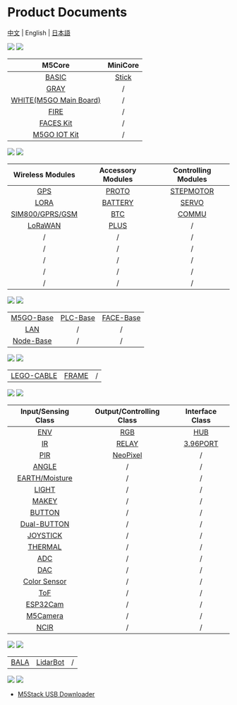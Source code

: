 # Product Documents

[中文](/zh_CN/product_documents) | English | [日本語](/ja/product_documents)

<img src='assets/img/product_pics/1.jpg'> <img src='assets/img/product_pics/cores.png'>

| M5Core        | MiniCore      |
| :----------:  |:------------: |
| [BASIC](en/product_documents/m5stack-core/m5core_basic)         | [Stick](en/product_documents/m5stack-core/minicore_stick)         |
| [GRAY](en/product_documents/m5stack-core/m5core_gray)          | /            |
| [WHITE(M5GO Main Board)](en/product_documents/m5stack-core/m5core_white)          | /            |
| [FIRE](en/product_documents/m5stack-core/m5core_fire)          | /            |
| [FACES Kit](en/product_documents/m5stack-core/face_kit)          | /            |
| [M5GO IOT Kit](en/product_documents/m5stack-core/m5go_iot_starter_kit)          | /            |


<img src='assets/img/product_pics/2.jpg'> <img src='assets/img/product_pics/module.png'>

| Wireless Modules      | Accessory Modules  | Controlling Modules   |
| :------------------:  |:------------------:| :--------------------:|
| [GPS](en/product_documents/modules/module_gps) | [PROTO](en/product_documents/modules/module_proto) | [STEPMOTOR](en/product_documents/modules/module_stepmotor)|
| [LORA](en/product_documents/modules/module_lora)                  | [BATTERY](en/product_documents/modules/module_battery)            | [SERVO](en/product_documents/modules/module_servo)                     |
| [SIM800/GPRS/GSM](en/product_documents/modules/module_sim800)                  | [BTC](en/product_documents/modules/module_btc)                | [COMMU](en/product_documents/modules/module_commu)                    |
| [LoRaWAN](en/product_documents/modules/module_lorawan)       | [PLUS](en/product_documents/modules/module_plus)                  | /                    |
| /                     | /                  | /                     |
| /                     | /                  | /                     |
| /                     | /                  | /                     |
| /                     | /                  | /                     |
| /                     | /                  | /                     |

<img src='assets/img/product_pics/5.jpg'> <img src='assets/img/product_pics/bases.png'>

|      |   |    |
| :------------------:  |:------------------:| :--------------------:|
| [M5GO-Base](en/product_documents/bases/m5go_base)      | [PLC-Base](en/product_documents/modules/module_plc)  | [FACE-Base](en/product_documents/bases/face_base)   |
| [LAN](en/product_documents/bases/lan_base)      | /  | /   |
| [Node-Base](en/product_documents/bases/node_base)      | /  | /   |

<img src='assets/img/product_pics/5.jpg'> <img src='assets/img/product_pics/accessory.png'>

|       |   |   |
| :------------------:  |:------------------:| :--------------------:|
| [LEGO-CABLE](en/product_documents/accessories/cables/lego_cable)      | [FRAME](en/product_documents/accessories/frame)  | /   |

<img src='assets/img/product_pics/3.jpg'> <img src='assets/img/product_pics/unit.png'>

| Input/Sensing Class   | Output/Controlling Class  | Interface Class   |
| :-------------------: |:------------------------: | :----------------:|
| [ENV](en/product_documents/units/unit_env)                   | [RGB](en/product_documents/units/unit_rgb)                       | [HUB](en/product_documents/units/unit_hub)               |
| [IR](en/product_documents/units/unit_ir)                    | [RELAY](en/product_documents/units/unit_relay)                         | [3.96PORT](en/product_documents/units/unit_396port)          |
| [PIR](en/product_documents/units/unit_pir)                   | [NeoPixel](en/product_documents/units/unit_neopixel)                         | /                 |
| [ANGLE](en/product_documents/units/unit_angle)                   | /                         | /                  |
| [EARTH/Moisture](en/product_documents/units/unit_earth)        | /                         | /                 |
| [LIGHT](en/product_documents/units/unit_light)                 | /                         | /                 |
| [MAKEY](en/product_documents/units/unit_makey)                   | /                         | /                 |
| [BUTTON](en/product_documents/units/unit_button)                   | /                         | /                 |
| [Dual-BUTTON](en/product_documents/units/unit_dual_button)                   | /                         | /                 |
| [JOYSTICK](en/product_documents/units/unit_joystick)                   | /                         | /                 |
| [THERMAL](en/product_documents/units/unit_thermal)                   | /                         | /                 |
| [ADC](en/product_documents/units/unit_adc)                   | /                         | /                 |
| [DAC](en/product_documents/units/unit_dac)                   | /                         | /                 |
| [Color Sensor](en/product_documents/units/unit_color_sensor)                   | /                         | /                 |
| [ToF](en/product_documents/units/unit_tof)                   | /                         | /                 |
| [ESP32Cam](en/product_documents/units/unit_esp32cam)                   | /                         | /                 |
| [M5Camera](en/product_documents/units/unit_m5camera)                   | /                         | /                 |
| [NCIR](en/product_documents/units/unit_ncir)                           | /                         | /                 |

<img src='assets/img/product_pics/4.jpg'> <img src='assets/img/product_pics/application.png'>

|       |   |   |
| :------------------:  |:------------------:| :--------------------:|
| [BALA](en/product_documents/applications/application_bala)      | [LidarBot](en/product_documents/applications/application_lidarbot)  | /   |

<img src='assets/img/product_pics/6.jpg'> <img src='assets/img/product_pics/tool.png'>

* [M5Stack USB Downloader](en/product_documents/tools/tool_usb_downloader)

